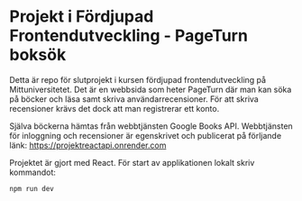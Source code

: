 # Projekt i Fördjupad Frontendutveckling - PageTurn boksök

Detta är repo för slutprojekt i kursen fördjupad frontendutveckling på Mittuniversitetet. Det är en webbsida som heter PageTurn där man kan söka på böcker och läsa samt skriva användarrecensioner. För att skriva recensioner krävs det dock att man registrerar ett konto. 

Själva böckerna hämtas från webbtjänsten Google Books API. Webbtjänsten för inloggning och recensioner är egenskrivet och publicerat på förljande länk: https://projektreactapi.onrender.com

Projektet är gjort med React. För start av applikationen lokalt skriv kommandot: 

```
npm run dev 
```

